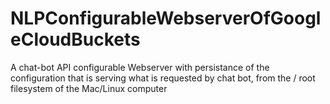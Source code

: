 # NLPConfigurableWebserverOfGoogleCloudBuckets
A chat-bot API configurable Webserver with persistance of the configuration that is serving what is requested by chat bot, from the / root filesystem of the Mac/Linux computer
